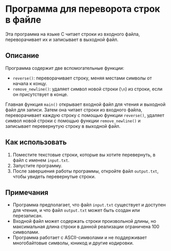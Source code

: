 # Программа для переворота строк в файле

Эта программа на языке C читает строки из входного файла, переворачивает их и записывает в выходной файл.

## Описание

Программа содержит две вспомогательные функции:
- `reverse()`: переворачивает строку, меняя местами символы от начала к концу.
- `remove_newline()`: удаляет символ новой строки (`\n`) из строки, если он присутствует в конце.

Главная функция `main()` открывает входной файл для чтения и выходной файл для записи. Затем она читает строки из входного файла, переворачивает каждую строку с помощью функции `reverse()`, удаляет символ новой строки с помощью функции `remove_newline()` и записывает перевернутую строку в выходной файл.

## Как использовать

1. Поместите текстовые строки, которые вы хотите перевернуть, в файл с именем `input.txt`.
2. Запустите программу.
3. После завершения работы программы, откройте файл `output.txt`, чтобы увидеть перевернутые строки.

## Примечания

- Программа предполагает, что файл `input.txt` существует и доступен для чтения, и что файл `output.txt` может быть создан или перезаписан.
- Входной файл может содержать строки произвольной длины, но максимальная длина строки в данной реализации ограничена 100 символами.
- Программа работает с ASCII-символами и не поддерживает многобайтовые символы, юникод и другие кодировки.
